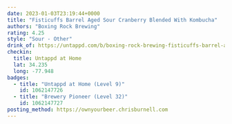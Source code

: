 ```yaml
---
date: 2023-01-03T23:19:44+0000
title: "Fisticuffs Barrel Aged Sour Cranberry Blended With Kombucha"
authors: "Boxing Rock Brewing"
rating: 4.25
style: "Sour - Other"
drink_of: https://untappd.com/b/boxing-rock-brewing-fisticuffs-barrel-aged-sour-cranberry-blended-with-kombucha/
checkin:
  title: Untappd at Home
  lat: 34.235
  long: -77.948
badges:
  - title: "Untappd at Home (Level 9)"
    id: 1062147726
  - title: "Brewery Pioneer (Level 32)"
    id: 1062147727
posting_method: https://ownyourbeer.chrisburnell.com
---
```

